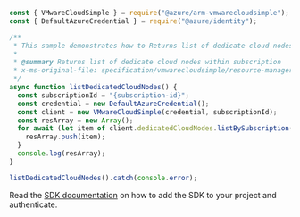 ```javascript
const { VMwareCloudSimple } = require("@azure/arm-vmwarecloudsimple");
const { DefaultAzureCredential } = require("@azure/identity");

/**
 * This sample demonstrates how to Returns list of dedicate cloud nodes within subscription
 *
 * @summary Returns list of dedicate cloud nodes within subscription
 * x-ms-original-file: specification/vmwarecloudsimple/resource-manager/Microsoft.VMwareCloudSimple/stable/2019-04-01/examples/ListDedicatedCloudNodes.json
 */
async function listDedicatedCloudNodes() {
  const subscriptionId = "{subscription-id}";
  const credential = new DefaultAzureCredential();
  const client = new VMwareCloudSimple(credential, subscriptionId);
  const resArray = new Array();
  for await (let item of client.dedicatedCloudNodes.listBySubscription()) {
    resArray.push(item);
  }
  console.log(resArray);
}

listDedicatedCloudNodes().catch(console.error);
```

Read the [SDK documentation](https://github.com/Azure/azure-sdk-for-js/blob/%40azure%2Farm-vmwarecloudsimple_3.0.0/sdk/vmwarecloudsimple/arm-vmwarecloudsimple/README.md) on how to add the SDK to your project and authenticate.
